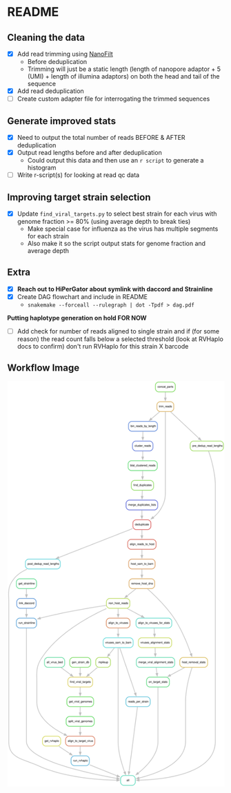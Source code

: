 # README

## Cleaning the data

- [x] Add read trimming using [NanoFilt](https://github.com/wdecoster/nanofilt)
  - Before deduplication
  - Trimming will just be a static length (length of nanopore adaptor + 5 (UMI) + length of illumina adaptors) on both the head and tail of the sequence
- [x] Add read deduplication
- [ ] Create custom adapter file for interrogating the trimmed sequences

## Generate improved stats

- [x] Need to output the total number of reads BEFORE & AFTER deduplication
- [x] Output read lengths before and after deduplication
  - Could output this data and then use an `r script` to generate a histogram
- [ ] Write r-script(s) for looking at read qc data

## Improving target strain selection

- [x] Update `find_viral_targets.py` to select best strain for each virus with genome fraction >= 80% (using average depth to break ties)
  - Make special case for influenza as the virus has multiple segments for each strain
  - Also make it so the script output stats for genome fraction and average depth

## Extra

- [x] **Reach out to HiPerGator about symlink with daccord and Strainline**
- [x] Create DAG flowchart and include in README
  - `snakemake --forceall --rulegraph | dot -Tpdf > dag.pdf`

**Putting haplotype generation on hold FOR NOW**

- [ ] Add check for number of reads aligned to single strain and if (for some reason) the read count falls below a selected threshold (look at RVHaplo docs to confirm) don't run RVHaplo for this strain X barcode

## Workflow Image

![Workflow Image](dag.svg)